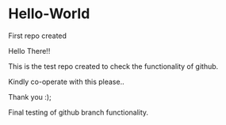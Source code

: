 # Hello-World
First repo created
 
 Hello There!!
 
 This is the test repo created to check the functionality of github.
 
 Kindly co-operate with this please..
 
 Thank you :);
 
 Final testing of github branch functionality.
